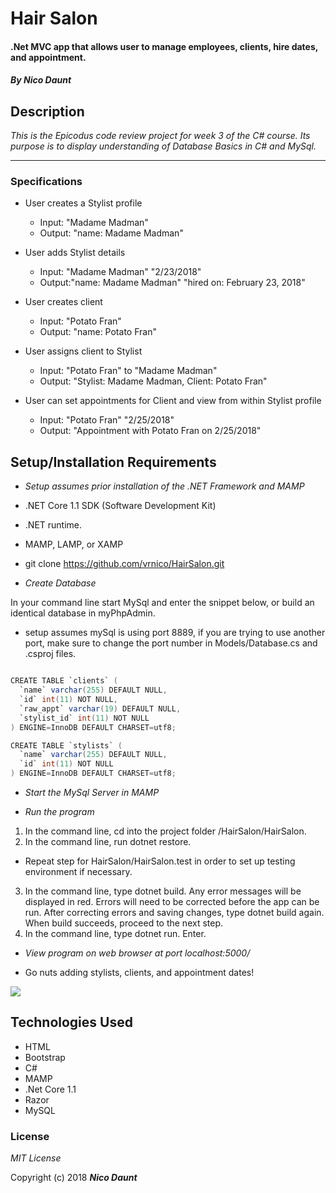 # Hair Salon

#### .Net MVC app that allows user to manage employees, clients, hire dates, and appointment.

#### _By Nico Daunt_

## Description

_This is the Epicodus code review project for week 3 of the C# course. Its purpose is to display understanding of Database Basics in C# and MySql._


___
### Specifications

* User creates a Stylist profile

  * Input: "Madame Madman"
  * Output: "name: Madame Madman"

* User adds Stylist details

  * Input: "Madame Madman" "2/23/2018"
  * Output:"name: Madame Madman" "hired on: February 23, 2018"

* User creates client

  * Input: "Potato Fran"
  * Output: "name: Potato Fran"

* User assigns client to Stylist

  * Input: "Potato Fran" to "Madame Madman"
  * Output: "Stylist: Madame Madman, Client: Potato Fran"

* User can set appointments for Client and view from within Stylist profile

  * Input: "Potato Fran" "2/25/2018"
  * Output: "Appointment with Potato Fran on 2/25/2018"



## Setup/Installation Requirements

*  _Setup assumes prior installation of the .NET Framework and MAMP_
  *  .NET Core 1.1 SDK (Software Development Kit)
  *  .NET runtime.
  *  MAMP, LAMP, or XAMP


*  git clone https://github.com/vrnico/HairSalon.git


*    _Create Database_

In your command line start MySql and enter the snippet below, or build an identical database in myPhpAdmin.

* setup assumes mySql is using port 8889, if you are trying to use another port, make sure to change the port number in Models/Database.cs and .csproj files.

```csharp

CREATE TABLE `clients` (
  `name` varchar(255) DEFAULT NULL,
  `id` int(11) NOT NULL,
  `raw_appt` varchar(19) DEFAULT NULL,
  `stylist_id` int(11) NOT NULL
) ENGINE=InnoDB DEFAULT CHARSET=utf8;

CREATE TABLE `stylists` (
  `name` varchar(255) DEFAULT NULL,
  `id` int(11) NOT NULL
) ENGINE=InnoDB DEFAULT CHARSET=utf8;


```

* _Start the MySql Server in MAMP_

* _Run the program_
1. In the command line, cd into the project folder /HairSalon/HairSalon.
2. In the command line, run dotnet restore.
  * Repeat step for HairSalon/HairSalon.test in order to set up testing environment if necessary.
3. In the command line, type dotnet build. Any error messages will be displayed in red.  Errors will need to be corrected before the app can be run. After correcting errors and saving changes, type dotnet build again.  When build succeeds, proceed to the next step.
4. In the command line, type dotnet run. Enter.

* _View program on web browser at port localhost:5000/_

* Go nuts adding stylists, clients, and appointment dates!

![](https://i.gyazo.com/c771e50b7f46bf6fa950d098b7428a82.gif)



## Technologies Used

* HTML
* Bootstrap
* C#
* MAMP
* .Net Core 1.1
* Razor
* MySQL

### License

*MIT License*

Copyright (c) 2018 **_Nico Daunt_**
